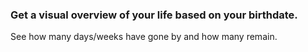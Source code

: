 ### Get a visual overview of your life based on your birthdate.
See how many days/weeks have gone by and how many remain.
